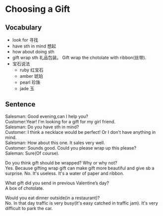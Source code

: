 # Choosing a Gift
## Vocabulary
* look for 寻找
* have sth in mind 想起
* how about doing sth
* gift wrap sth 礼品包装。 Gift wrap the chotolate with ribbon(丝带).
* 宝石说法
  * ruby 红宝石
  * amber 琥珀
  * pearl 珍珠
  * jade 玉


## Sentence
Salesman: Good evening,can I help you?  
Customer:Year! I'm looking for a gift for my girl friend.  
Salesman: Do you have sth in mind?  
Customer: I think a necklace would be perfect! Or I don't have anything in mind.  
Salesman: How about this one. It sales very well.  
Customer: Sounds good. Could you please wrap up this please?  
Saleman: Sure(Of course).  

Do you think gift should be wrapped? Why or why not?  
Yes. Because gifting wrap gift can make gift more beautiful and give sb a surprise.
No. It's useless. It's a water of paper and ribbon.

What gift did you send in previous Valentine’s day?  
A box of chotolate.

Would you eat dinner outside(in a restaurant)?  
No. In that day traffic is very busy(It's easy catched in traffic jam). It's very difficult to park the car.


